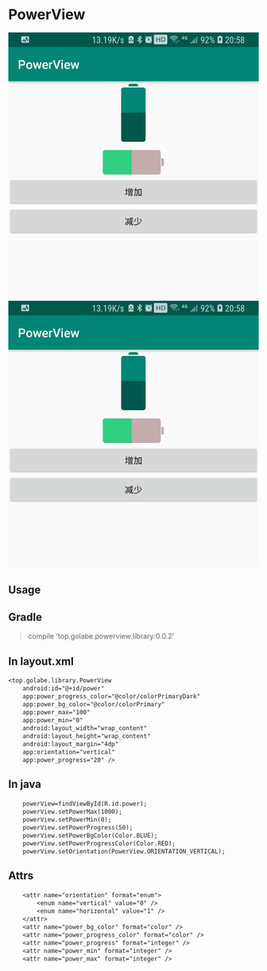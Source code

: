 # PowerView

![此处输入图片的描述][1]
![此处输入图片的描述][2]

## Usage
## Gradle
>  compile 'top.golabe.powerview:library:0.0.2'

## In layout.xml

    <top.golabe.library.PowerView
        android:id="@+id/power"
        app:power_progress_color="@color/colorPrimaryDark"
        app:power_bg_color="@color/colorPrimary"
        app:power_max="100"
        app:power_min="0"
        android:layout_width="wrap_content"
        android:layout_height="wrap_content"
        android:layout_margin="4dp"
        app:orientation="vertical"
        app:power_progress="20" />

## In java
        powerView=findViewById(R.id.power);
        powerView.setPowerMax(1000);
        powerView.setPowerMin(0);
        powerView.setPowerProgress(50);
        powerView.setPowerBgColor(Color.BLUE);
        powerView.setPowerProgressColor(Color.RED);
        powerView.setOrientation(PowerView.ORIENTATION_VERTICAL);
## Attrs

        <attr name="orientation" format="enum">
            <enum name="vertical" value="0" />
            <enum name="horizontal" value="1" />
        </attr>
        <attr name="power_bg_color" format="color" />
        <attr name="power_progress_color" format="color" />
        <attr name="power_progress" format="integer" />
        <attr name="power_min" format="integer" />
        <attr name="power_max" format="integer" />


  [1]: https://github.com/Golabe/PowerView/blob/master/images/image1.jpg?raw=true
  [2]: https://github.com/Golabe/PowerView/blob/master/images/image1.jpg?raw=true
